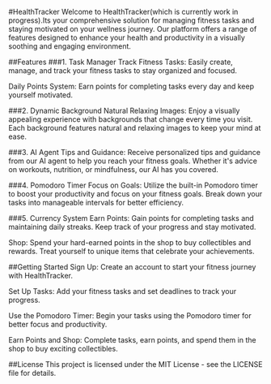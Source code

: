 #HealthTracker
Welcome to HealthTracker(which is currently work in progress).Its your comprehensive solution for managing fitness tasks and staying motivated on your wellness journey. Our platform offers a range of features designed to enhance your health and productivity in a visually soothing and engaging environment.

##Features
###1. Task Manager
Track Fitness Tasks: Easily create, manage, and track your fitness tasks to stay organized and focused.

Daily Points System: Earn points for completing tasks every day and keep yourself motivated.

###2. Dynamic Background
Natural Relaxing Images: Enjoy a visually appealing experience with backgrounds that change every time you visit. Each background features natural and relaxing images to keep your mind at ease.

###3. AI Agent
Tips and Guidance: Receive personalized tips and guidance from our AI agent to help you reach your fitness goals. Whether it's advice on workouts, nutrition, or mindfulness, our AI has you covered.

###4. Pomodoro Timer
Focus on Goals: Utilize the built-in Pomodoro timer to boost your productivity and focus on your fitness goals. Break down your tasks into manageable intervals for better efficiency.

###5. Currency System
Earn Points: Gain points for completing tasks and maintaining daily streaks. Keep track of your progress and stay motivated.

Shop: Spend your hard-earned points in the shop to buy collectibles and rewards. Treat yourself to unique items that celebrate your achievements.

##Getting Started
Sign Up: Create an account to start your fitness journey with HealthTracker.

Set Up Tasks: Add your fitness tasks and set deadlines to track your progress.

Use the Pomodoro Timer: Begin your tasks using the Pomodoro timer for better focus and productivity.

Earn Points and Shop: Complete tasks, earn points, and spend them in the shop to buy exciting collectibles.

##License
This project is licensed under the MIT License - see the LICENSE file for details.
